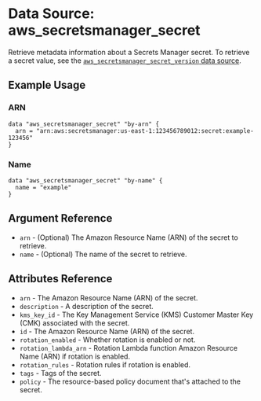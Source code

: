 
# Data Source: aws_secretsmanager_secret

Retrieve metadata information about a Secrets Manager secret. To retrieve a secret value, see the [`aws_secretsmanager_secret_version` data source](/docs/providers/aws/d/secretsmanager_secret_version.html).

## Example Usage

### ARN

```hcl
data "aws_secretsmanager_secret" "by-arn" {
  arn = "arn:aws:secretsmanager:us-east-1:123456789012:secret:example-123456"
}
```

### Name

```hcl
data "aws_secretsmanager_secret" "by-name" {
  name = "example"
}
```

## Argument Reference

* `arn` - (Optional) The Amazon Resource Name (ARN) of the secret to retrieve.
* `name` - (Optional) The name of the secret to retrieve.

## Attributes Reference

* `arn` - The Amazon Resource Name (ARN) of the secret.
* `description` - A description of the secret.
* `kms_key_id` - The Key Management Service (KMS) Customer Master Key (CMK) associated with the secret.
* `id` - The Amazon Resource Name (ARN) of the secret.
* `rotation_enabled` - Whether rotation is enabled or not.
* `rotation_lambda_arn` - Rotation Lambda function Amazon Resource Name (ARN) if rotation is enabled.
* `rotation_rules` - Rotation rules if rotation is enabled.
* `tags` - Tags of the secret.
* `policy` - The resource-based policy document that's attached to the secret.
